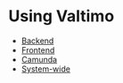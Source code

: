 # Using Valtimo

* [Backend](backend/index.md)
* [Frontend](frontend/index.md)
* [Camunda](camunda/index.md)
* [System-wide](system-wide/index.md)
